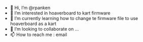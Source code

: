 - 👋 Hi, I’m @rpanken
- 👀 I’m interested in hoaverboard to kart firmware
- 🌱 I’m currently learning how to change te firmware file to use hoaverboard as a kart
- 💞️ I’m looking to collaborate on ...
- 📫 How to reach me : email

<!---
rpanken/rpanken is a ✨ special ✨ repository because its `README.md` (this file) appears on your GitHub profile.
You can click the Preview link to take a look at your changes.
--->
